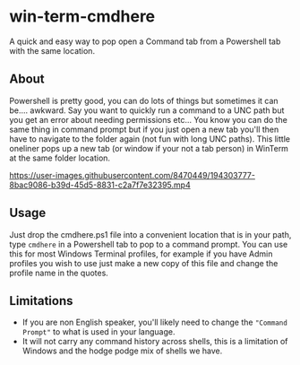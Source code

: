 # win-term-cmdhere
A quick and easy way to pop open a Command tab from a Powershell tab with the same location.

## About
Powershell is pretty good, you can do lots of things but sometimes it can be.... awkward. Say you want to quickly run a command to a UNC path but you get an error about needing permissions etc... You know you can do the same thing in command prompt but if you just open a new tab you'll then have to navigate to the folder again (not fun with long UNC paths). This little oneliner pops up a new tab (or window if your not a tab person) in WinTerm at the same folder location.



https://user-images.githubusercontent.com/8470449/194303777-8bac9086-b39d-45d5-8831-c2a7f7e32395.mp4

## Usage
Just drop the cmdhere.ps1 file into a convenient location that is in your path, type `cmdhere` in a Powershell tab to pop to a command prompt. You can use this for most Windows Terminal profiles, for example if you have Admin profiles you wish to use just make a new copy of this file and change the profile name in the quotes. 

## Limitations
- If you are non English speaker, you'll likely need to change the `"Command Prompt"` to what is used in your language.
- It will not carry any command history across shells, this is a limitation of Windows and the hodge podge mix of shells we have.
